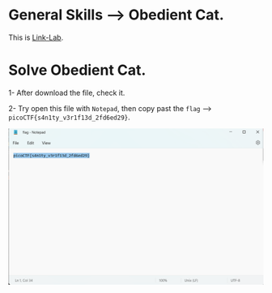 # General Skills --> Obedient Cat.
This is [Link-Lab](https://play.picoctf.org/practice/challenge/147?category=5&page=1&solved=0).
# Solve Obedient Cat.
1- After download the file, check it.
<br />

2- Try open this file with `Notepad`, then copy past the `flag` --> `picoCTF{s4n1ty_v3r1f13d_2fd6ed29}`.

![1](screenshots/1.png)

<br />
